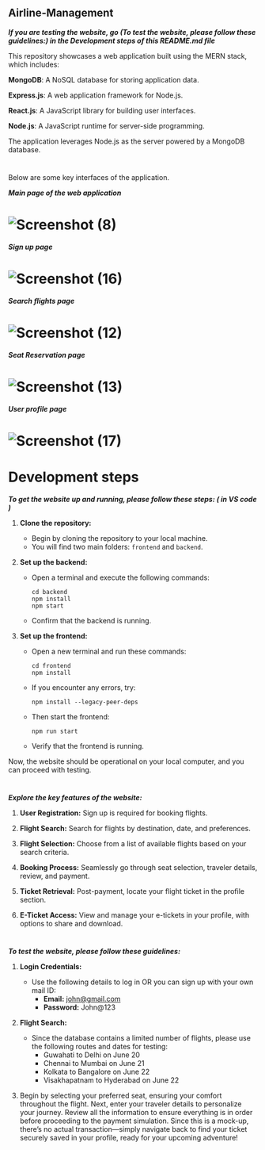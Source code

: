## Airline-Management

***If you are testing the website, go (To test the website, please follow these guidelines:) in the Development steps of this README.md file***

This repository showcases a web application built using the MERN stack, which includes:

**MongoDB**: A NoSQL database for storing application data.

**Express.js**: A web application framework for Node.js.

**React.js**: A JavaScript library for building user interfaces.

**Node.js**: A JavaScript runtime for server-side programming.

The application leverages Node.js as the server powered by a MongoDB database. 


#

Below are some key interfaces of the application.

***Main page of the web application***

# ![Screenshot (8)](https://github.com/Deviprasad0815/Airline-Management/assets/131675492/d26c0604-1cf2-4f18-b8f7-8899da728958)

***Sign up page***

# ![Screenshot (16)](https://github.com/Deviprasad0815/Airline-Management/assets/131675492/6f86e50c-9613-4dce-b9d7-010aca3f4769)

***Search flights page***

# ![Screenshot (12)](https://github.com/Deviprasad0815/Airline-Management/assets/131675492/f5c087e5-7bf2-4c09-b2a2-838a70b18a98)

***Seat Reservation page***

# ![Screenshot (13)](https://github.com/Deviprasad0815/Airline-Management/assets/131675492/e1ea75d7-3be4-455a-ba35-78863ff459b1)

***User profile page***

# ![Screenshot (17)](https://github.com/Deviprasad0815/Airline-Management/assets/131675492/5b45771c-78a7-4a58-bfac-845d657f0a34)

# Development steps



***To get the website up and running, please follow these steps: ( in VS code )***

1. **Clone the repository:**
   - Begin by cloning the repository to your local machine.
   - You will find two main folders: `frontend` and `backend`.

2. **Set up the backend:**
   - Open a terminal and execute the following commands:
     ```
     cd backend
     npm install
     npm start
     ```
   - Confirm that the backend is running.

3. **Set up the frontend:**
   - Open a new terminal and run these commands:
     ```
     cd frontend
     npm install
     ```
   - If you encounter any errors, try:
     ```
     npm install --legacy-peer-deps
     ```
   - Then start the frontend:
     ```
     npm run start
     ```
   - Verify that the frontend is running.

Now, the website should be operational on your local computer, and you can proceed with testing.

#

***Explore the key features of the website:***

1. **User Registration:**         Sign up is required for booking flights.

2. **Flight Search:**             Search for flights by destination, date, and preferences.

3. **Flight Selection:**          Choose from a list of available flights based on your search criteria.

4. **Booking Process:**           Seamlessly go through seat selection, traveler details, review, and payment.

5. **Ticket Retrieval:**          Post-payment, locate your flight ticket in the profile section.

6. **E-Ticket Access:**           View and manage your e-tickets in your profile, with options to share and download.

#

***To test the website, please follow these guidelines:***

1. **Login Credentials:**
   - Use the following details to log in OR you can sign up with your own mail ID:
     - **Email:** john@gmail.com
     - **Password:** John@123

2. **Flight Search:**
   - Since the database contains a limited number of flights, please use the following routes and dates for testing:
     - Guwahati to Delhi on June 20
     - Chennai to Mumbai on June 21
     - Kolkata to Bangalore on June 22
     - Visakhapatnam to Hyderabad on June 22
    
3. Begin by selecting your preferred seat, ensuring your comfort throughout the flight. Next, enter your traveler details to personalize your journey. Review all the information to ensure everything is in order before proceeding to the payment simulation. Since this is a mock-up, there’s no actual transaction—simply navigate back to find your ticket securely saved in your profile, ready for your upcoming adventure!
